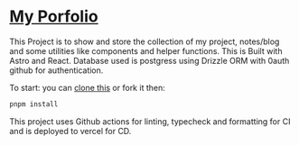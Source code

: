 # [My Porfolio](tingexe.cc)

This Project is to show and store the collection of my project, notes/blog and some utilities like components and helper functions. This is Built with Astro and React. Database used is postgress using Drizzle ORM with 0auth github for authentication.

To start: you can [clone this](https://github.com/churchilldotexe/portfolio) or fork it
then:

```sh
pnpm install
```

This project uses Github actions for linting, typecheck and formatting for CI and is deployed to vercel for CD.
